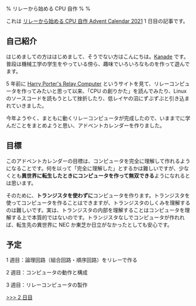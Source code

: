 % リレーから始める CPU 自作
%
%

これは [リレーから始める CPU 自作 Advent Calendar 2021](https://adventar.org/calendars/7052) 1 日目の記事です。

## 自己紹介

はじめましての方ははじめまして、そうでない方はこんにちは。[Kanade](https://twitter.com/kanade_k_1228) です。普段は機械工学の学生をやっている傍ら、趣味でいろいろなものを作って遊んでます。

5 年前に [Harry Porter's Relay Computer](http://web.cecs.pdx.edu/~harry/Relay/) というサイトを見て、リレーコンピュータを作ってみたいと思って以来、「CPU の創りかた」を読んでみたり、Linux のソースコードを読もうとして挫折したり、低レイヤの沼にずぶずぶと引き込まれていきました。

今年ようやく、まともに動くリレーコンピュータが完成したので、いままでに学んだことをまとめようと思い、アドベントカレンダーを作りました。

## 目標

このアドベントカレンダーの目標は、コンピュータを完全に理解して作れるようになることです。何を以って「完全に理解した」とするかは難しいですが、少なくとも**異世界に転生したときにコンピュータを作って無双できる**ようになれるとは思います。

そのために、**トランジスタを使わずに**コンピュータを作ります。トランジスタを使ってコンピュータを作ることはできますが、トランジスタのしくみを理解するのは難しいです。実は、トランジスタの内部を理解することはコンピュータを理解する上で本質的ではないのです。トランジスタなしでコンピュータが作れれば、転生先の異世界に NEC か東芝か日立がなかったとしても安心です。

## 予定

1 週目：論理回路（組合回路・順序回路）をリレーで作る

2 週目：コンピュータの動作と構成

3 週目：リレーコンピュータの製作

[>>> 2 日目](../Day2_SwitchLogic/)
